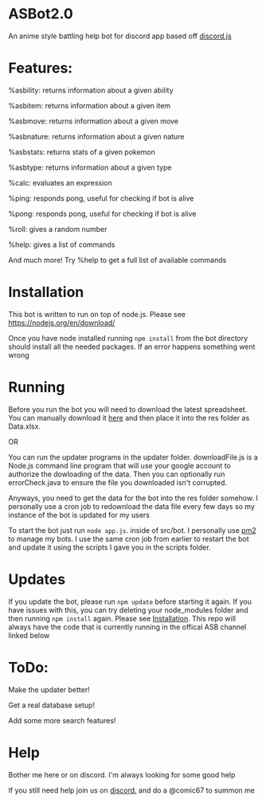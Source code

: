 # ASBot2.0
An anime style battling help bot for discord app based off <a href="https://github.com/hydrabolt/discord.js/">discord.js</a>

# Features:

%asbility: returns information about a given ability

%asbitem: returns information about a given item

%asbmove: returns information about a given move

%asbnature: returns information about a given nature

%asbstats: returns stats of a given pokemon

%asbtype: returns information about a given type

%calc: evaluates an expression

%ping: responds pong, useful for checking if bot is alive

%pong: responds pong, useful for checking if bot is alive

%roll: gives a random number

%help: gives a list of commands

And much more! Try %help to get a full list of available commands

# Installation

This bot is written to run on top of node.js. Please see https://nodejs.org/en/download/

Once you have node installed running `npm install` from the bot directory should install all the needed packages. If an error happens something went wrong


# Running
Before you run the bot you will need to download the latest spreadsheet. You can manually download it <a href="https://docs.google.com/spreadsheets/d/1RlsjFgpQGSZPGtwaUL33g0zHN888-iveQPKSVgFII-M/edit#gid=0">here</a> and then place it into the res folder as Data.xlsx.

OR

You can run the updater programs in the updater folder. downloadFile.js is a Node.js command line program that will use your google account to authorize the dowloading of the data.
Then you can optionally run errorCheck.java to ensure the file you downloaded isn't corrupted.

Anyways, you need to get the data for the bot into the res folder somehow. I personally use a cron job to redownload the data file every few days so my instance of the bot is updated for my users

To start the bot just run
`node app.js`.
inside of src/bot. I personally use <a href="https://github.com/Unitech/pm2">pm2</a> to manage my bots. I use the same cron job from earlier to restart the bot and update it using the scripts I gave  you in the scripts folder.

# Updates
If you update the bot, please run `npm update` before starting it again. If you have
issues with this, you can try deleting your node_modules folder and then running
`npm install` again. Please see [Installation](#Installation). This repo will always have the code that is currently running in the offical ASB channel linked below

# ToDo:
Make the updater better!

Get a real database setup!

Add some more search features!

# Help
Bother me here or on discord. I'm always looking for some good help

If you still need help join us on [discord.](https://discord.gg/SBvnyzf) and do a @comic67 to summon me
